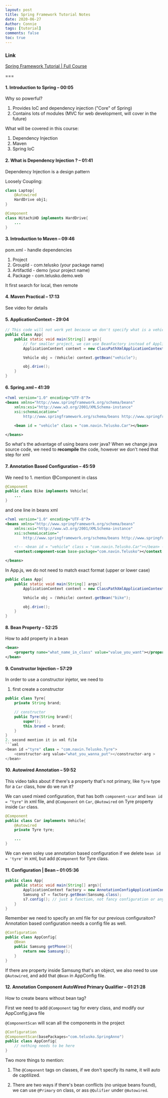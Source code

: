 ```yaml
---
layout: post
title: Spring Framework Tutorial Notes
date: 2020-06-27
Author: Connie 
tags: [tutorial]
comments: false
toc: true
---
```

### Link
[Spring Framework Tutorial | Full Course](https://www.youtube.com/watch?v=If1Lw4pLLEo)

===
#### 1. Introduction to Spring – 00:05
Why so powerful? 
1. Provides IoC and dependency injection ("Core" of Spring)
2. Contains lots of modules (MVC for web development, will cover in the future)

What will be covered in this course:
1. Dependency Injection
2. Maven
3. Spring IoC

#### 2. What is Dependency Injection ? – 01:41
Dependency Injection is a design pattern

Loosely Coupling:
```java
class Laptop{
    @Autowired
    HardDrive obj1;
}

@Component
class HitachiHD implements HardDrive{
    ...
}
```
#### 3. Introduction to Maven  – 09:46
pom.xml - handle dependencies
1. Project
2. GroupId - com.telusko (your package name)
3. ArtifactId - demo (your project name)
4. Package - com.telusko.demo.web

It first search for local, then remote
#### 4. Maven Practical – 17:13
See video for details

#### 5. ApplicationContext – 29:04

```java
// This code will not work yet because we don't specify what is a vehicle
public class App{
    public static void main(String[] args){
        // for smaller project, we can use BeanFactory instead of ApplicationContext as well
        ApplicationContext context = new ClassPathXmlApplicationContext();

        Vehicle obj = (Vehicle) context.getBean("vehicle");

        obj.drive();
    }
}
```

#### 6. Spring.xml – 41:39
```xml
<?xml version="1.0" encoding="UTF-8"?>
<beans xmlns="http://www.springframework.org/schema/beans"
    xmlns:xsi="http://www.w3.org/2001/XMLSchema-instance"
    xsi:schemaLocation="
        http://www.springframework.org/schema/beans http://www.springframework.org/schema/beans/spring-beans.xsd">

    <bean id = "vehicle" class = "com.navin.Telusko.Car"></bean>

</beans>
```
So what's the advantage of using beans over java? When we change java source code, we need to **recompile** the code, however we don't need that step for xml

#### 7. Annotation Based Configuration – 45:59
We need to 1. mention @Component in class 
```java
@Component
public class Bike implements Vehicle{
    ...
}
```

and one line in beans xml
```xml
<?xml version="1.0" encoding="UTF-8"?>
<beans xmlns="http://www.springframework.org/schema/beans"
    xmlns:xsi="http://www.w3.org/2001/XMLSchema-instance"
    xsi:schemaLocation="
        http://www.springframework.org/schema/beans http://www.springframework.org/schema/beans/spring-beans.xsd">

    <!-- <bean id = "vehicle" class = "com.navin.Telusko.Car"></bean> -->
    <context:component-scan base-package="com.navin.Telusko"></context:component-scan>

</beans>
```
In App.js, we do not need to match exact format (upper or lower case)

```java
public class App{
    public static void main(String[] args){
        ApplicationContext context = new ClassPathXmlApplicationContext("spring.xml");

        Vehicle obj = (Vehicle) context.getBean("bike");

        obj.drive();
    }
}
```
#### 8. Bean Property – 52:25
How to add property in a bean
```xml
<bean>
    <property name="what_name_in_class" value="value_you_want"></property>
</bean>
``` 
#### 9. Constructor Injection – 57:29
In order to use a constructor injetor, we need to 
1. first create a constructor
```java
public class Tyre{
    private String brand;

    // constructor
    public Tyre(String brand){
        super();
        this.brand = brand;
    }
}
2. second mention it in xml file
```xml
<bean id ="tyre" class = "com.navin.Telusko.Tyre">
    <constructor-arg value="what_you_wanna_put"></constructor-arg >
</bean>
```

#### 10. Autowired Annotation – 59:52
This video talks about if there's a property that's not primary, like `Tyre` type for a `Car` class, how do we run it?

We can used mixed configuration, that has both `component-scar` and `bean id = "tyre"` in xml file, and `@Component` on `Car`, `@Autowired` on Tyre property inside `Car` class.

```java
@Component
public class Car implements Vehicle{
    @Autowired
    private Tyre tyre;

    ...
}
```

We can even soley use annotation based configuration if we delete `bean id = 'tyre'` in xml, but add `@Component` for Tyre class.

#### 11. Configuration | Bean – 01:05:36

```java
public class App{
    public static void main(String[] args){
        ApplicationContext factory = new AnnotationConfigApplicationContext(AppConfig);
        Samsung s7 = factory.getBean(Sansumg.class);
        s7.config(); // just a function, not fancy configuration or anything
    }
}
```
Remember we need to specify an xml file for our previous configuraiton? Annotation based configuration needs a config file as well.

```java
@Configuration
public class AppConfig{
    @Bean
    public Samsung getPhone(){
        return new Samsung();
    }
}
```

If there are property inside Samsung that's an object, we also need to use `@Autowired`, and add that `@Bean` in AppConfig file.

#### 12. Annotation Component AutoWired Primary Qualifier – 01:21:28
How to create beans without bean tag?

First we need to add `@Component` tag for every class, and modify our AppConfig.java file

`@ComponentScan` will scan all the components in the project

```java
@Configuration
@ComponentScan(basePackages="com.telusko.SpringAnno")
public class AppConfig{
    // nothing needs to be here
}

```

Two more things to mention:

1. The `@Component` tags on classes, if we don't specify its name, it will auto de captilized.

2. There are two ways if there's bean conflicts (no unique beans found), we can use `@Primary` on class, or ass `@Qulifier` under `@Autowired`.
